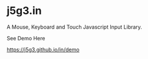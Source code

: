 j5g3.in
=======

A Mouse, Keyboard and Touch Javascript Input Library.

See Demo Here

https://j5g3.github.io/in/demo